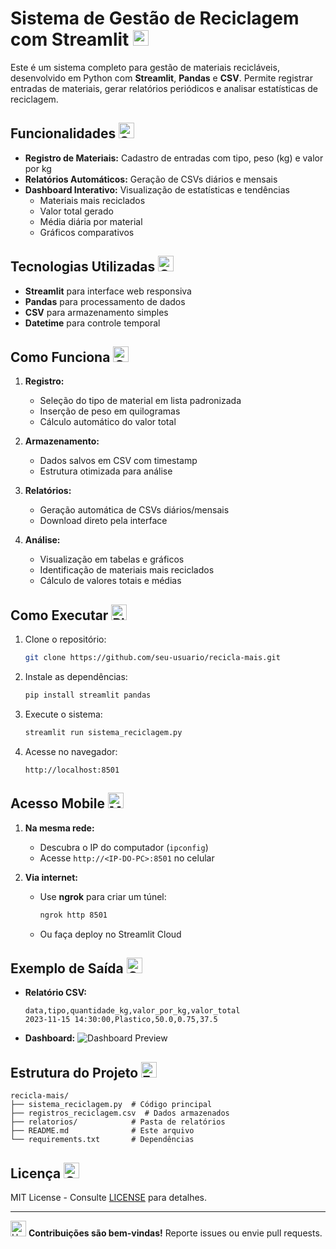 # Sistema de Gestão de Reciclagem com Streamlit <img src="https://raw.githubusercontent.com/Tarikul-Islam-Anik/Animated-Fluent-Emojis/master/Emojis/Symbols/Recycling%20Symbol.png" alt="Recycling Symbol" width="25" height="25" />

Este é um sistema completo para gestão de materiais recicláveis, desenvolvido em Python com **Streamlit**, **Pandas** e **CSV**. Permite registrar entradas de materiais, gerar relatórios periódicos e analisar estatísticas de reciclagem.

## Funcionalidades <img src="https://raw.githubusercontent.com/Tarikul-Islam-Anik/Animated-Fluent-Emojis/master/Emojis/Activities/Sparkles.png" alt="Sparkles" width="25" height="25" />

- **Registro de Materiais:** Cadastro de entradas com tipo, peso (kg) e valor por kg
- **Relatórios Automáticos:** Geração de CSVs diários e mensais
- **Dashboard Interativo:** Visualização de estatísticas e tendências
  - Materiais mais reciclados
  - Valor total gerado
  - Média diária por material
  - Gráficos comparativos

## Tecnologias Utilizadas <img src="https://raw.githubusercontent.com/Tarikul-Islam-Anik/Animated-Fluent-Emojis/master/Emojis/Objects/Gear.png" alt="Gear" width="25" height="25" />

- **Streamlit** para interface web responsiva
- **Pandas** para processamento de dados
- **CSV** para armazenamento simples
- **Datetime** para controle temporal

## Como Funciona <img src="https://raw.githubusercontent.com/Tarikul-Islam-Anik/Animated-Fluent-Emojis/master/Emojis/Objects/Desktop%20Computer.png" alt="Computer" width="25" height="25" />

1. **Registro:**
   - Seleção do tipo de material em lista padronizada
   - Inserção de peso em quilogramas
   - Cálculo automático do valor total

2. **Armazenamento:**
   - Dados salvos em CSV com timestamp
   - Estrutura otimizada para análise

3. **Relatórios:**
   - Geração automática de CSVs diários/mensais
   - Download direto pela interface

4. **Análise:**
   - Visualização em tabelas e gráficos
   - Identificação de materiais mais reciclados
   - Cálculo de valores totais e médias

## Como Executar <img src="https://raw.githubusercontent.com/Tarikul-Islam-Anik/Animated-Fluent-Emojis/master/Emojis/Symbols/Play%20Button.png" alt="Play Button" width="25" height="25" />

1. Clone o repositório:
   ```bash
   git clone https://github.com/seu-usuario/recicla-mais.git
   ```

2. Instale as dependências:
   ```bash
   pip install streamlit pandas
   ```

3. Execute o sistema:
   ```bash
   streamlit run sistema_reciclagem.py
   ```

4. Acesse no navegador:
   ```
   http://localhost:8501
   ```

## Acesso Mobile <img src="https://raw.githubusercontent.com/Tarikul-Islam-Anik/Animated-Fluent-Emojis/master/Emojis/Objects/Mobile%20Phone.png" alt="Mobile Phone" width="25" height="25" />
1. **Na mesma rede:**
   - Descubra o IP do computador (`ipconfig`)
   - Acesse `http://<IP-DO-PC>:8501` no celular

2. **Via internet:**
   - Use **ngrok** para criar um túnel:
     ```bash
     ngrok http 8501
     ```
   - Ou faça deploy no Streamlit Cloud

## Exemplo de Saída <img src="https://raw.githubusercontent.com/Tarikul-Islam-Anik/Animated-Fluent-Emojis/master/Emojis/Objects/Bar%20Chart.png" alt="Chart" width="25" height="25" />

- **Relatório CSV:**
  ```csv
  data,tipo,quantidade_kg,valor_por_kg,valor_total
  2023-11-15 14:30:00,Plastico,50.0,0.75,37.5
  ```

- **Dashboard:**
  ![Dashboard Preview](https://via.placeholder.com/800x400?text=Recicla+Dashboard+Preview)

## Estrutura do Projeto <img src="https://raw.githubusercontent.com/Tarikul-Islam-Anik/Animated-Fluent-Emojis/master/Emojis/Objects/File%20Folder.png" alt="Folder" width="25" height="25" />

```
recicla-mais/
├── sistema_reciclagem.py  # Código principal
├── registros_reciclagem.csv  # Dados armazenados
├── relatorios/            # Pasta de relatórios
├── README.md              # Este arquivo
└── requirements.txt       # Dependências
```

## Licença <img src="https://raw.githubusercontent.com/Tarikul-Islam-Anik/Animated-Fluent-Emojis/master/Emojis/Symbols/Copyright.png" alt="Copyright" width="25" height="25" />

MIT License - Consulte [LICENSE](LICENSE) para detalhes.

---

<img src="https://raw.githubusercontent.com/Tarikul-Islam-Anik/Animated-Fluent-Emojis/master/Emojis/Hand%20gestures/Handshake.png" alt="Handshake" width="25" height="25" /> **Contribuições são bem-vindas!** Reporte issues ou envie pull requests.
